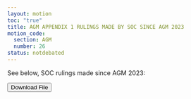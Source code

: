 ```yaml
---
layout: motion
toc: "true"
title: AGM APPENDIX 1 RULINGS MADE BY SOC SINCE AGM 2023
motion_code:
  section: AGM
  number: 26
status: notdebated
---
```

S﻿ee below, SOC rulings made since AGM 2023:



<a href="/files/soc-rulings.docx"><button class="btn btn-secondary download-link">Download File</button></a>